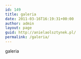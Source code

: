 ```yaml
---
id: 149
title: galeria
date: 2011-03-16T16:19:31+00:00
author: admin
layout: page
guid: http://anielaolsztynek.pl/
permalink: /galeria/
---
```


galeria
